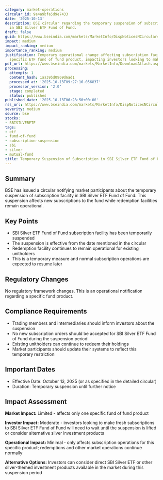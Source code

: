 ```yaml
---
category: market-operations
circular_id: 9a4a9bfa5d9e7433
date: '2025-10-13'
description: BSE circular regarding the temporary suspension of subscription facility
  in SBI Silver ETF Fund of Fund.
draft: false
guid: https://www.bseindia.com/markets/MarketInfo/DispNoticesNCirculars.aspx?Noticeid={32F321A2-83CB-4512-A1BB-857E4B79603C}&noticeno=20251013-2&dt=10/13/2025&icount=2&totcount=4&flag=0
impact: medium
impact_ranking: medium
importance_ranking: medium
justification: Temporary operational change affecting subscription facility for a
  specific ETF fund of fund product, impacting investors looking to make fresh subscriptions
pdf_url: https://www.bseindia.com/markets/MarketInfo/DownloadAttach.aspx?id=20251013-2&attachedId=1dacd5ac-00d4-4a7c-9864-d88cce6786eb
processing:
  attempts: 1
  content_hash: 1aa39bd0969d6ad1
  processed_at: '2025-10-13T09:27:16.056837'
  processor_version: '2.0'
  stage: completed
  status: published
published_date: '2025-10-13T06:28:50+00:00'
rss_url: https://www.bseindia.com/markets/MarketInfo/DispNoticesNCirculars.aspx?Noticeid={32F321A2-83CB-4512-A1BB-857E4B79603C}&noticeno=20251013-2&dt=10/13/2025&icount=2&totcount=4&flag=0
severity: medium
source: bse
stocks:
- SBISILVERETF
tags:
- etf
- fund-of-fund
- subscription-suspension
- sbi
- silver
- mutual-fund
title: Temporary Suspension of Subscription in SBI Silver ETF Fund of Fund
---
```


## Summary

BSE has issued a circular notifying market participants about the temporary suspension of subscription facility in SBI Silver ETF Fund of Fund. This suspension affects new subscriptions to the fund while redemption facilities remain operational.

## Key Points

- SBI Silver ETF Fund of Fund subscription facility has been temporarily suspended
- The suspension is effective from the date mentioned in the circular
- Redemption facility continues to remain operational for existing unitholders
- This is a temporary measure and normal subscription operations are expected to resume later

## Regulatory Changes

No regulatory framework changes. This is an operational notification regarding a specific fund product.

## Compliance Requirements

- Trading members and intermediaries should inform investors about the suspension
- No new subscription orders should be accepted for SBI Silver ETF Fund of Fund during the suspension period
- Existing unitholders can continue to redeem their holdings
- Market participants should update their systems to reflect this temporary restriction

## Important Dates

- Effective Date: October 13, 2025 (or as specified in the detailed circular)
- Duration: Temporary suspension until further notice

## Impact Assessment

**Market Impact:** Limited - affects only one specific fund of fund product

**Investor Impact:** Moderate - investors looking to make fresh subscriptions to SBI Silver ETF Fund of Fund will need to wait until the suspension is lifted or consider alternative silver investment products

**Operational Impact:** Minimal - only affects subscription operations for this specific product; redemptions and other market operations continue normally

**Alternative Options:** Investors can consider direct SBI Silver ETF or other silver-themed investment products available in the market during this suspension period